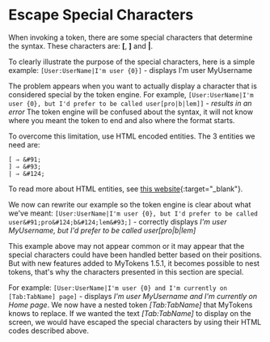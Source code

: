 # Escape Special Characters

When invoking a token, there are some special characters that determine the syntax.
These characters are: **[**, **]** and **|**. 

To clearly illustrate the purpose of the special characters, here is a simple example:
``[User:UserName|I'm user {0}]`` - displays I'm user MyUsername

The problem appears when you want to actually display a character that is considered special by the token engine. For example,
`[User:UserName|I'm user {0}, but I'd prefer to be called user[pro|b|lem]]` - *results in an error*
The token engine will be confused about the syntax, it will not know where you meant the token to end and also where the format starts.

To overcome this limitation, use HTML encoded entities. The 3 entities we need are:

```
[ ⇒ &#91;
] ⇒ &#93;
| ⇒ &#124;
```

To read more about HTML entities, see [this website](https://www.ascii.cl/htmlcodes.htm){:target="_blank"}.

We now can rewrite our example so the token engine is clear about what we've meant:
``[User:UserName|I'm user {0}, but I'd prefer to be called user&#91;pro&#124;b&#124;lem&#93;]`` - correctly displays *I'm user MyUsername, but I'd prefer to be called user[pro|b|lem]*

This example above may not appear common or it may appear that the special characters could have been handled better based on their positions. But with new features added to MyTokens 1.5.1, it becomes possible to nest tokens, that's why the characters presented in this section are special.

For example:
``[User:UserName|I'm user {0} and I'm currently on [Tab:TabName] page]`` - displays *I'm user MyUsername and I'm currently on Home page*.
We now have a nested token *[Tab:TabName]* that MyTokens knows to replace. If we wanted the text *[Tab:TabName]* to display on the screen, we would have escaped the special characters by using their HTML codes described above.